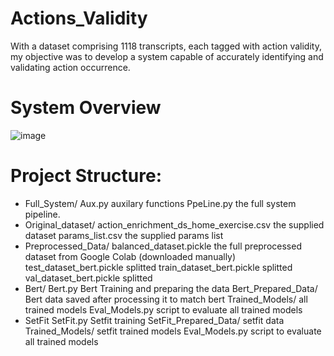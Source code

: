 # Actions_Validity
With a dataset comprising 1118 transcripts, each tagged with action validity, my objective was to develop a system capable of accurately identifying and validating action occurrence. 

# System Overview

![image](https://github.com/omrir7/Actions_Validity/assets/71921802/114f78e9-106e-4360-8b0f-89d2c3bc2c8f)

# Project Structure:

-   Full_System/
        Aux.py                                          auxilary functions
        PpeLine.py                                      the full system pipeline.
-   Original_dataset/
        action_enrichment_ds_home_exercise.csv          the supplied dataset
        params_list.csv                                 the supplied params list
-   Preprocessed_Data/
        balanced_dataset.pickle                         the full preprocessed dataset from Google Colab (downloaded manually)
        test_dataset_bert.pickle                        splitted
        train_dataset_bert.pickle                       splitted
        val_dataset_bert.pickle                         splitted
-   Bert/
        Bert.py                                         Bert Training and preparing the data
        Bert_Prepared_Data/                             Bert data saved after processing it to match bert
        Trained_Models/                                 all trained models
        Eval_Models.py                                  script to evaluate all trained models
-   SetFit
        SetFit.py                                       Setfit training
        SetFit_Prepared_Data/                           setfit data
        Trained_Models/                                 setfit trained models
        Eval_Models.py                                  script to evaluate all trained models
